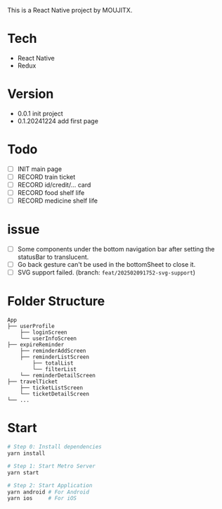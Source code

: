 This is a React Native project by MOUJITX.

# Tech

- React Native
- Redux

# Version

- 0.0.1 init project
- 0.1.20241224 add first page

# Todo

- [ ] INIT main page
- [ ] RECORD train ticket
- [ ] RECORD id/credit/... card
- [ ] RECORD food shelf life
- [ ] RECORD medicine shelf life

# issue

- [ ] Some components under the bottom navigation bar after setting the statusBar to translucent.
- [ ] Go back gesture can't be used in the bottomSheet to close it.
- [ ] SVG support failed. (branch: `feat/202502091752-svg-support`)

# Folder Structure

```
App
├── userProfile
    ├── loginScreen
    └── userInfoScreen
├── expireReminder
    ├── reminderAddScreen
    ├── reminderListScreen
        ├── totalList
        └── filterList
    └── reminderDetailScreen
├── travelTicket
    ├── ticketListScreen
    └── ticketDetailScreen
└── ...
```

# Start

```bash
# Step 0: Install dependencies
yarn install

# Step 1: Start Metro Server
yarn start

# Step 2: Start Application
yarn android # For Android
yarn ios     # For iOS
```
